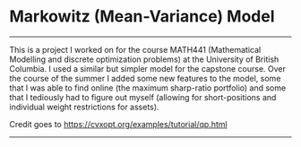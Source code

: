 # Markowitz (Mean-Variance) Model

--- 

This is a project I worked on for the course MATH441 (Mathematical Modelling and discrete optimization problems) at the University of British Columbia. I used a similar but simpler model for the capstone course. Over the course of the summer I added some new features to the model, some that I was
able to find online (the maximum sharp-ratio portfolio) and some that I tediously had to figure out myself (allowing for short-positions and individual weight restrictions for assets). 

Credit goes to https://cvxopt.org/examples/tutorial/qp.html 

---
